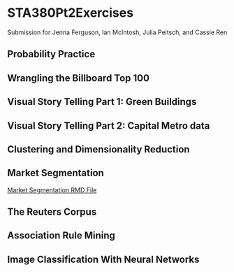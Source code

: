 # STA380Pt2Exercises
Submission for Jenna Ferguson, Ian McIntosh, Julia Peitsch, and Cassie Ren
## Probability Practice
## Wrangling the Billboard Top 100
## Visual Story Telling Part 1: Green Buildings
## Visual Story Telling Part 2: Capital Metro data
## Clustering and Dimensionality Reduction
## Market Segmentation

[Market Segmentation RMD File](https://github.com/cren05237/STA380Pt2Exercises/edit/main/README.md)

## The Reuters Corpus
## Association Rule Mining
## Image Classification With Neural Networks
